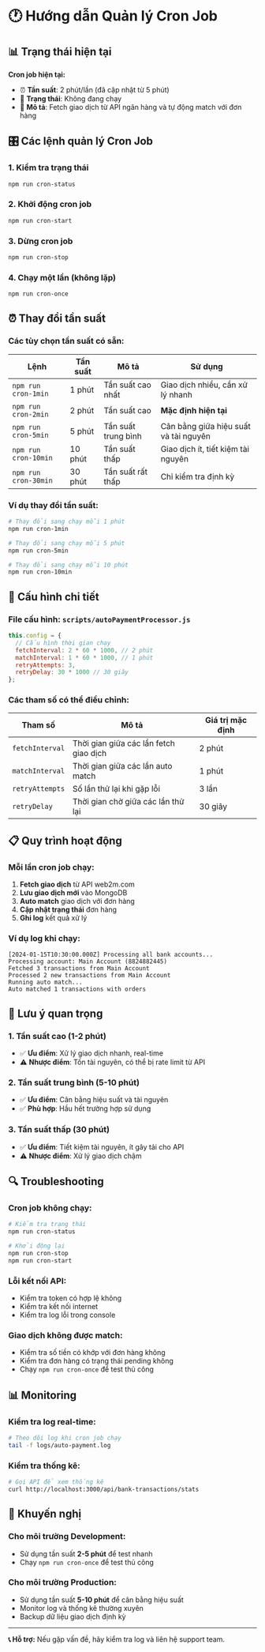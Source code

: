 # 🕐 Hướng dẫn Quản lý Cron Job

## 📊 Trạng thái hiện tại

**Cron job hiện tại:**
- ⏰ **Tần suất**: 2 phút/lần (đã cập nhật từ 5 phút)
- 🔄 **Trạng thái**: Không đang chạy
- 📝 **Mô tả**: Fetch giao dịch từ API ngân hàng và tự động match với đơn hàng

## 🎛️ Các lệnh quản lý Cron Job

### 1. **Kiểm tra trạng thái**
```bash
npm run cron-status
```

### 2. **Khởi động cron job**
```bash
npm run cron-start
```

### 3. **Dừng cron job**
```bash
npm run cron-stop
```

### 4. **Chạy một lần (không lặp)**
```bash
npm run cron-once
```

## ⏰ Thay đổi tần suất

### **Các tùy chọn tần suất có sẵn:**

| Lệnh | Tần suất | Mô tả | Sử dụng |
|------|----------|-------|---------|
| `npm run cron-1min` | 1 phút | Tần suất cao nhất | Giao dịch nhiều, cần xử lý nhanh |
| `npm run cron-2min` | 2 phút | Tần suất cao | **Mặc định hiện tại** |
| `npm run cron-5min` | 5 phút | Tần suất trung bình | Cân bằng giữa hiệu suất và tài nguyên |
| `npm run cron-10min` | 10 phút | Tần suất thấp | Giao dịch ít, tiết kiệm tài nguyên |
| `npm run cron-30min` | 30 phút | Tần suất rất thấp | Chỉ kiểm tra định kỳ |

### **Ví dụ thay đổi tần suất:**
```bash
# Thay đổi sang chạy mỗi 1 phút
npm run cron-1min

# Thay đổi sang chạy mỗi 5 phút
npm run cron-5min

# Thay đổi sang chạy mỗi 10 phút
npm run cron-10min
```

## 🔧 Cấu hình chi tiết

### **File cấu hình:** `scripts/autoPaymentProcessor.js`

```javascript
this.config = {
  // Cấu hình thời gian chạy
  fetchInterval: 2 * 60 * 1000, // 2 phút
  matchInterval: 1 * 60 * 1000, // 1 phút
  retryAttempts: 3,
  retryDelay: 30 * 1000 // 30 giây
};
```

### **Các tham số có thể điều chỉnh:**

| Tham số | Mô tả | Giá trị mặc định |
|---------|-------|------------------|
| `fetchInterval` | Thời gian giữa các lần fetch giao dịch | 2 phút |
| `matchInterval` | Thời gian giữa các lần auto match | 1 phút |
| `retryAttempts` | Số lần thử lại khi gặp lỗi | 3 lần |
| `retryDelay` | Thời gian chờ giữa các lần thử lại | 30 giây |

## 📋 Quy trình hoạt động

### **Mỗi lần cron job chạy:**

1. **Fetch giao dịch** từ API web2m.com
2. **Lưu giao dịch mới** vào MongoDB
3. **Auto match** giao dịch với đơn hàng
4. **Cập nhật trạng thái** đơn hàng
5. **Ghi log** kết quả xử lý

### **Ví dụ log khi chạy:**
```
[2024-01-15T10:30:00.000Z] Processing all bank accounts...
Processing account: Main Account (8824882445)
Fetched 3 transactions from Main Account
Processed 2 new transactions from Main Account
Running auto match...
Auto matched 1 transactions with orders
```

## 🚨 Lưu ý quan trọng

### **1. Tần suất cao (1-2 phút)**
- ✅ **Ưu điểm**: Xử lý giao dịch nhanh, real-time
- ⚠️ **Nhược điểm**: Tốn tài nguyên, có thể bị rate limit từ API

### **2. Tần suất trung bình (5-10 phút)**
- ✅ **Ưu điểm**: Cân bằng hiệu suất và tài nguyên
- ✅ **Phù hợp**: Hầu hết trường hợp sử dụng

### **3. Tần suất thấp (30 phút)**
- ✅ **Ưu điểm**: Tiết kiệm tài nguyên, ít gây tải cho API
- ⚠️ **Nhược điểm**: Xử lý giao dịch chậm

## 🔍 Troubleshooting

### **Cron job không chạy:**
```bash
# Kiểm tra trạng thái
npm run cron-status

# Khởi động lại
npm run cron-stop
npm run cron-start
```

### **Lỗi kết nối API:**
- Kiểm tra token có hợp lệ không
- Kiểm tra kết nối internet
- Kiểm tra log lỗi trong console

### **Giao dịch không được match:**
- Kiểm tra số tiền có khớp với đơn hàng không
- Kiểm tra đơn hàng có trạng thái pending không
- Chạy `npm run cron-once` để test thủ công

## 📊 Monitoring

### **Kiểm tra log real-time:**
```bash
# Theo dõi log khi cron job chạy
tail -f logs/auto-payment.log
```

### **Kiểm tra thống kê:**
```bash
# Gọi API để xem thống kê
curl http://localhost:3000/api/bank-transactions/stats
```

## 🎯 Khuyến nghị

### **Cho môi trường Development:**
- Sử dụng tần suất **2-5 phút** để test nhanh
- Chạy `npm run cron-once` để test thủ công

### **Cho môi trường Production:**
- Sử dụng tần suất **5-10 phút** để cân bằng hiệu suất
- Monitor log và thống kê thường xuyên
- Backup dữ liệu giao dịch định kỳ

---

**📞 Hỗ trợ:** Nếu gặp vấn đề, hãy kiểm tra log và liên hệ support team. 